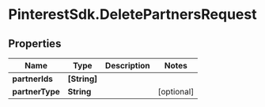 # PinterestSdk.DeletePartnersRequest

## Properties

Name | Type | Description | Notes
------------ | ------------- | ------------- | -------------
**partnerIds** | **[String]** |  | 
**partnerType** | **String** |  | [optional] 


